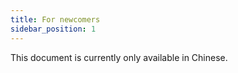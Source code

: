 ```yaml
---
title: For newcomers
sidebar_position: 1
---
```


This document is currently only available in Chinese.
